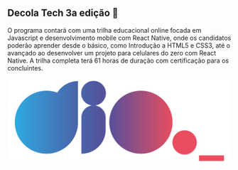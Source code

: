 ## Decola Tech 3a edição :clap:

O programa contará com uma trilha educacional online focada em Javascript e desenvolvimento mobile com React Native, onde os candidatos poderão aprender desde o básico, como Introdução a HTML5 e CSS3, até o avançado ao desenvolver um projeto para celulares do zero com React Native. A trilha completa terá 61 horas de duração com certificação para os concluintes.

![](https://github.com/Deivison-Vitorino/BootCamp-Decola-Tech-DIO/blob/master/Certificados-DIO/img/logo.png)
